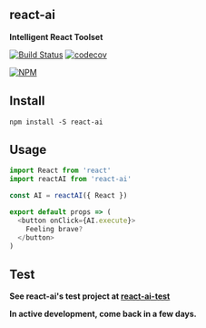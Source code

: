 ## react-ai

**Intelligent React Toolset**

[![Build Status](https://travis-ci.org/noderaider/react-ai-test.svg?branch=master)](https://travis-ci.org/noderaider/react-ai-test)
[![codecov](https://codecov.io/gh/noderaider/react-ai-test/branch/master/graph/badge.svg)](https://codecov.io/gh/noderaider/react-ai-test)

[![NPM](https://nodei.co/npm/react-ai.png?stars=true&downloads=true)](https://nodei.co/npm/react-ai/)

## Install

`npm install -S react-ai`

## Usage

```js
import React from 'react'
import reactAI from 'react-ai'

const AI = reactAI({ React })

export default props => (
  <button onClick={AI.execute}>
    Feeling brave?
  </button>
)
```

## Test

**See react-ai's test project at [react-ai-test](https://github.com/noderaider/react-ai-test)**


**In active development, come back in a few days.**
